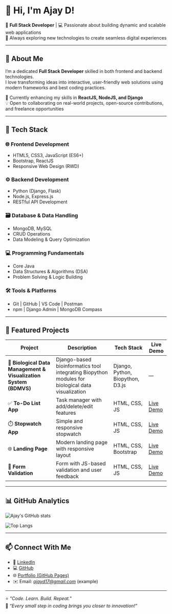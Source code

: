 # 👋 Hi, I'm Ajay D!

🚀 **Full Stack Developer** | 💻 Passionate about building dynamic and scalable web applications  
🌱 Always exploring new technologies to create seamless digital experiences  

---

## 🧠 About Me

I’m a dedicated **Full Stack Developer** skilled in both frontend and backend technologies.  
I love transforming ideas into interactive, user-friendly web solutions using modern frameworks and best coding practices.  

🎯 Currently enhancing my skills in **ReactJS, NodeJS, and Django**  
💡 Open to collaborating on real-world projects, open-source contributions, and freelance opportunities  

---

## 🧩 Tech Stack

### 🌐 Frontend Development
- HTML5, CSS3, JavaScript (ES6+)
- Bootstrap, ReactJS
- Responsive Web Design (RWD)

### ⚙️ Backend Development
- Python (Django, Flask)
- Node.js, Express.js
- RESTful API Development

### 🗃️ Database & Data Handling
- MongoDB, MySQL
- CRUD Operations
- Data Modeling & Query Optimization

### 💻 Programming Fundamentals
- Core Java
- Data Structures & Algorithms (DSA)
- Problem Solving & Logic Building

### 🛠️ Tools & Platforms
- Git | GitHub | VS Code | Postman
- npm | Django Admin | MongoDB Compass

---

## 🚀 Featured Projects

| Project | Description | Tech Stack | Live Demo |
|----------|--------------|-------------|------------|
| 🧬 **Biological Data Management & Visualization System (BDMVS)** | Django-based bioinformatics tool integrating Biopython modules for biological data visualization | Django, Python, Biopython, D3.js | — |
| ✅ **To-Do List App** | Task manager with add/delete/edit features | HTML, CSS, JS | [Live Demo](https://ajayd17.github.io/todolist/) |
| ⏱️ **Stopwatch App** | Simple and responsive stopwatch | HTML, CSS, JS | [Live Demo](https://ajayd17.github.io/stopwatch/) |
| 🌐 **Landing Page** | Modern landing page with responsive layout | HTML, CSS, Bootstrap | [Live Demo](https://ajayd17.github.io/landingpage/) |
| 🧩 **Form Validation** | Form with JS-based validation and user feedback | HTML, CSS, JS | [Live Demo](https://ajayd17.github.io/formvalidation/) |

---

## 📊 GitHub Analytics

![Ajay's GitHub stats](https://github-readme-stats.vercel.app/api?username=AjayD17&show_icons=true&theme=tokyonight)

![Top Langs](https://github-readme-stats.vercel.app/api/top-langs/?username=AjayD17&layout=compact&theme=tokyonight)

---

## 📫 Connect With Me

- 💼 [LinkedIn](https://www.linkedin.com/in/ajayd17)
- 💻 [GitHub](https://github.com/AjayD17)
- 🌐 [Portfolio (GitHub Pages)](https://ajayd17.github.io/)
- ✉️ Email: *ajayd17@gmail.com* (example)

---

⭐ *"Code. Learn. Build. Repeat."*  
💬 *“Every small step in coding brings you closer to innovation!”*
